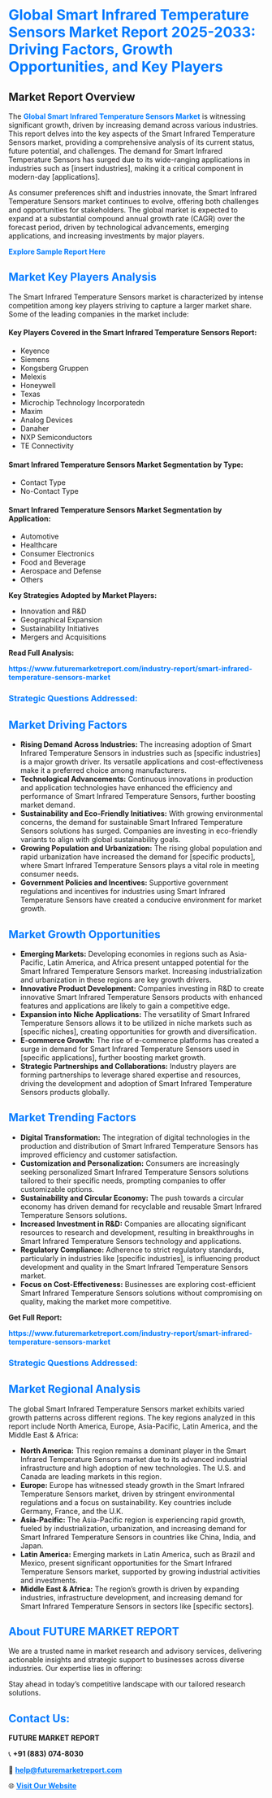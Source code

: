 <h1 style="color: #007BFF;">Global Smart Infrared Temperature Sensors Market Report 2025-2033: Driving Factors, Growth Opportunities, and Key Players</h1>

<section id="overview">
<h2>Market Report Overview</h2>
<p>The <a href="https://www.futuremarketreport.com/industry-report/smart-infrared-temperature-sensors-market" style="color: #007BFF; text-decoration: none;"><strong>Global Smart Infrared Temperature Sensors Market</strong></a> is witnessing significant growth, driven by increasing demand across various industries. This report delves into the key aspects of the Smart Infrared Temperature Sensors market, providing a comprehensive analysis of its current status, future potential, and challenges. The demand for Smart Infrared Temperature Sensors has surged due to its wide-ranging applications in industries such as [insert industries], making it a critical component in modern-day [applications].</p>
<p>As consumer preferences shift and industries innovate, the Smart Infrared Temperature Sensors market continues to evolve, offering both challenges and opportunities for stakeholders. The global market is expected to expand at a substantial compound annual growth rate (CAGR) over the forecast period, driven by technological advancements, emerging applications, and increasing investments by major players.</p>
</section>

<section id="overview">
<p><a href="https://www.futuremarketreport.com/request-sample/reportId=75257" style="color: #007BFF; text-decoration: none;"><strong>Explore Sample Report Here</strong></a></p>
</section>

<section id="key-players">
<h2 style="color: #007BFF;">Market Key Players Analysis</h2>
<p>The Smart Infrared Temperature Sensors market is characterized by intense competition among key players striving to capture a larger market share. Some of the leading companies in the market include:</p>
<h4>Key Players Covered in the Smart Infrared Temperature Sensors Report:</h4>
<ul><li>Keyence</li><li>Siemens</li><li>Kongsberg Gruppen</li><li>Melexis</li><li>Honeywell</li><li>Texas</li><li>Microchip Technology Incorporatedn</li><li>Maxim</li><li>Analog Devices</li><li>Danaher</li><li>NXP Semiconductors</li><li>TE Connectivity</li></ul>
<h4>Smart Infrared Temperature Sensors Market Segmentation by Type:</h4>
<ul><li>Contact Type</li><li>No-Contact Type</li></ul>

<h4>Smart Infrared Temperature Sensors Market Segmentation by Application:</h4>
<ul><li>Automotive</li><li>Healthcare</li><li>Consumer Electronics</li><li>Food and Beverage</li><li>Aerospace and Defense</li><li>Others</li></ul>
<p><strong>Key Strategies Adopted by Market Players:</strong></p>
<ul>
<li>Innovation and R&D</li>
<li>Geographical Expansion</li>
<li>Sustainability Initiatives</li>
<li>Mergers and Acquisitions</li>
</ul>
</section>

<section>
<p><strong>Read Full Analysis: </strong></p><a href="https://www.futuremarketreport.com/industry-report/smart-infrared-temperature-sensors-market" style="color: #007BFF; text-decoration: none;"><strong>https://www.futuremarketreport.com/industry-report/smart-infrared-temperature-sensors-market</strong></a>
<h3 style="color: #007BFF;">Strategic Questions Addressed:</h3>
</section>

<section id="driving-factors">
<h2 style="color: #007BFF;">Market Driving Factors</h2>
<ul>
<li><strong>Rising Demand Across Industries:</strong> The increasing adoption of Smart Infrared Temperature Sensors in industries such as [specific industries] is a major growth driver. Its versatile applications and cost-effectiveness make it a preferred choice among manufacturers.</li>
<li><strong>Technological Advancements:</strong> Continuous innovations in production and application technologies have enhanced the efficiency and performance of Smart Infrared Temperature Sensors, further boosting market demand.</li>
<li><strong>Sustainability and Eco-Friendly Initiatives:</strong> With growing environmental concerns, the demand for sustainable Smart Infrared Temperature Sensors solutions has surged. Companies are investing in eco-friendly variants to align with global sustainability goals.</li>
<li><strong>Growing Population and Urbanization:</strong> The rising global population and rapid urbanization have increased the demand for [specific products], where Smart Infrared Temperature Sensors plays a vital role in meeting consumer needs.</li>
<li><strong>Government Policies and Incentives:</strong> Supportive government regulations and incentives for industries using Smart Infrared Temperature Sensors have created a conducive environment for market growth.</li>
</ul>
</section>

<section id="growth-opportunities">
<h2 style="color: #007BFF;">Market Growth Opportunities</h2>
<ul>
<li><strong>Emerging Markets:</strong> Developing economies in regions such as Asia-Pacific, Latin America, and Africa present untapped potential for the Smart Infrared Temperature Sensors market. Increasing industrialization and urbanization in these regions are key growth drivers.</li>
<li><strong>Innovative Product Development:</strong> Companies investing in R&D to create innovative Smart Infrared Temperature Sensors products with enhanced features and applications are likely to gain a competitive edge.</li>
<li><strong>Expansion into Niche Applications:</strong> The versatility of Smart Infrared Temperature Sensors allows it to be utilized in niche markets such as [specific niches], creating opportunities for growth and diversification.</li>
<li><strong>E-commerce Growth:</strong> The rise of e-commerce platforms has created a surge in demand for Smart Infrared Temperature Sensors used in [specific applications], further boosting market growth.</li>
<li><strong>Strategic Partnerships and Collaborations:</strong> Industry players are forming partnerships to leverage shared expertise and resources, driving the development and adoption of Smart Infrared Temperature Sensors products globally.</li>
</ul>
</section>

<section id="trending-factors">
<h2 style="color: #007BFF;">Market Trending Factors</h2>
<ul>
<li><strong>Digital Transformation:</strong> The integration of digital technologies in the production and distribution of Smart Infrared Temperature Sensors has improved efficiency and customer satisfaction.</li>
<li><strong>Customization and Personalization:</strong> Consumers are increasingly seeking personalized Smart Infrared Temperature Sensors solutions tailored to their specific needs, prompting companies to offer customizable options.</li>
<li><strong>Sustainability and Circular Economy:</strong> The push towards a circular economy has driven demand for recyclable and reusable Smart Infrared Temperature Sensors solutions.</li>
<li><strong>Increased Investment in R&D:</strong> Companies are allocating significant resources to research and development, resulting in breakthroughs in Smart Infrared Temperature Sensors technology and applications.</li>
<li><strong>Regulatory Compliance:</strong> Adherence to strict regulatory standards, particularly in industries like [specific industries], is influencing product development and quality in the Smart Infrared Temperature Sensors market.</li>
<li><strong>Focus on Cost-Effectiveness:</strong> Businesses are exploring cost-efficient Smart Infrared Temperature Sensors solutions without compromising on quality, making the market more competitive.</li>
</ul>
</section>

<section>
<p><strong>Get Full Report: </strong></p><a href="https://www.futuremarketreport.com/industry-report/smart-infrared-temperature-sensors-market" style="color: #007BFF; text-decoration: none;"><strong>https://www.futuremarketreport.com/industry-report/smart-infrared-temperature-sensors-market</strong></a>
<h3 style="color: #007BFF;">Strategic Questions Addressed:</h3>
</section>


<section id="regional-analysis">
<h2 style="color: #007BFF;">Market Regional Analysis</h2>
<p>The global Smart Infrared Temperature Sensors market exhibits varied growth patterns across different regions. The key regions analyzed in this report include North America, Europe, Asia-Pacific, Latin America, and the Middle East & Africa:</p>
<ul>
<li><strong>North America:</strong> This region remains a dominant player in the Smart Infrared Temperature Sensors market due to its advanced industrial infrastructure and high adoption of new technologies. The U.S. and Canada are leading markets in this region.</li>
<li><strong>Europe:</strong> Europe has witnessed steady growth in the Smart Infrared Temperature Sensors market, driven by stringent environmental regulations and a focus on sustainability. Key countries include Germany, France, and the U.K.</li>
<li><strong>Asia-Pacific:</strong> The Asia-Pacific region is experiencing rapid growth, fueled by industrialization, urbanization, and increasing demand for Smart Infrared Temperature Sensors in countries like China, India, and Japan.</li>
<li><strong>Latin America:</strong> Emerging markets in Latin America, such as Brazil and Mexico, present significant opportunities for the Smart Infrared Temperature Sensors market, supported by growing industrial activities and investments.</li>
<li><strong>Middle East & Africa:</strong> The region’s growth is driven by expanding industries, infrastructure development, and increasing demand for Smart Infrared Temperature Sensors in sectors like [specific sectors].</li>
</ul>
</section>

<footer>
<h2 style="color: #007BFF;">About FUTURE MARKET REPORT</h2>
<p>We are a trusted name in market research and advisory services, delivering actionable insights and strategic support to businesses across diverse industries. Our expertise lies in offering:</p>

<p>Stay ahead in today’s competitive landscape with our tailored research solutions.</p>

<h2 style="color: #007BFF;">Contact Us:</h2>
<p><strong>FUTURE MARKET REPORT</strong></p>
<p>📞 <strong>+91 (883) 074-8030</strong></p>
<p>📧 <strong><a href="mailto:help@futuremarketreport.com" style="color: #007BFF;">help@futuremarketreport.com</a></strong></p>
<p>🌐 <strong><a href="https://www.futuremarketreport.com/" style="color: #007BFF;">Visit Our Website</a></strong></p>
</footer>